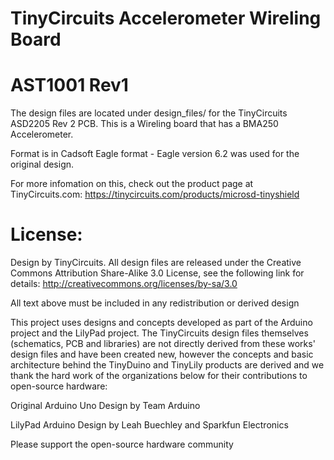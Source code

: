 # TinyCircuits Accelerometer Wireling Board
# AST1001 Rev1

The design files are located under design_files/ for the TinyCircuits ASD2205 Rev 2 PCB.  This is a Wireling board that has a BMA250 Accelerometer. 

Format is in Cadsoft Eagle format - Eagle version 6.2 was used for the original design.

For more infomation on this, check out the product page at TinyCircuits.com:  https://tinycircuits.com/products/microsd-tinyshield



# License:

Design by TinyCircuits.
All design files are released under the Creative Commons Attribution Share-Alike 3.0 License, see the following link for details: http://creativecommons.org/licenses/by-sa/3.0

All text above must be included in any redistribution or derived design

This project uses designs and concepts developed as part of the Arduino project and the LilyPad project.  The TinyCircuits design files themselves (schematics, PCB and libraries) are not directly derived from these works' design files and have been created new, however the concepts and basic architecture behind the TinyDuino and TinyLily products are derived and we thank the hard work of the organizations below for their contributions to open-source hardware:
  
Original Arduino Uno Design by Team Arduino

LilyPad Arduino Design by Leah Buechley and Sparkfun Electronics

Please support the open-source hardware community 
